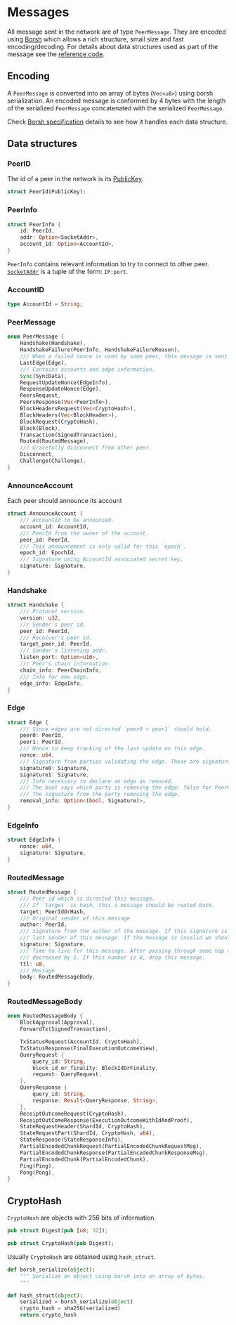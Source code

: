 # Messages

All message sent in the network are of type `PeerMessage`. They are encoded using [Borsh](https://borsh.io/) which allows a rich structure, small size and fast encoding/decoding. For details about data structures used as part of the message see the [reference code](https://github.com/nearprotocol/nearcore).

## Encoding

A `PeerMessage` is converted into an array of bytes (`Vec<u8>`) using borsh serialization. An encoded message is conformed by 4 bytes with the length of the serialized `PeerMessage` concatenated with the serialized `PeerMessage`.

Check [Borsh specification](https://github.com/nearprotocol/borsh#specification) details to see how it handles each data structure.

## Data structures

### PeerID

The id of a peer in the network is its [PublicKey](https://github.com/nearprotocol/nearcore/blob/master/core/crypto/src/signature.rs).

```rust
struct PeerId(PublicKey);
```

### PeerInfo


```rust
struct PeerInfo {
    id: PeerId,
    addr: Option<SocketAddr>,
    account_id: Option<AccountId>,
}
```

`PeerInfo` contains relevant information to try to connect to other peer. [`SocketAddr`](https://doc.rust-lang.org/std/net/enum.SocketAddr.html) is a tuple of the form: `IP:port`.

### AccountID

```rust
type AccountId = String;
```

### PeerMessage

```rust
enum PeerMessage {
    Handshake(Handshake),
    HandshakeFailure(PeerInfo, HandshakeFailureReason),
    /// When a failed nonce is used by some peer, this message is sent back as evidence.
    LastEdge(Edge),
    /// Contains accounts and edge information.
    Sync(SyncData),
    RequestUpdateNonce(EdgeInfo),
    ResponseUpdateNonce(Edge),
    PeersRequest,
    PeersResponse(Vec<PeerInfo>),
    BlockHeadersRequest(Vec<CryptoHash>),
    BlockHeaders(Vec<BlockHeader>),
    BlockRequest(CryptoHash),
    Block(Block),
    Transaction(SignedTransaction),
    Routed(RoutedMessage),
    /// Gracefully disconnect from other peer.
    Disconnect,
    Challenge(Challenge),
}
```

### AnnounceAccount

Each peer should announce its account

```rust
struct AnnounceAccount {
    /// AccountId to be announced.
    account_id: AccountId,
    /// PeerId from the owner of the account.
    peer_id: PeerId,
    /// This announcement is only valid for this `epoch`.
    epoch_id: EpochId,
    /// Signature using AccountId associated secret key.
    signature: Signature,
}
```

### Handshake

```rust
struct Handshake {
    /// Protocol version.
    version: u32,
    /// Sender's peer id.
    peer_id: PeerId,
    /// Receiver's peer id.
    target_peer_id: PeerId,
    /// Sender's listening addr.
    listen_port: Option<u16>,
    /// Peer's chain information.
    chain_info: PeerChainInfo,
    /// Info for new edge.
    edge_info: EdgeInfo,
}
```

<!-- TODO: Make diagram about handshake process, since it is very complex -->

### Edge

```rust
struct Edge {
    /// Since edges are not directed `peer0 < peer1` should hold.
    peer0: PeerId,
    peer1: PeerId,
    /// Nonce to keep tracking of the last update on this edge.
    nonce: u64,
    /// Signature from parties validating the edge. These are signature of the added edge.
    signature0: Signature,
    signature1: Signature,
    /// Info necessary to declare an edge as removed.
    /// The bool says which party is removing the edge: false for Peer0, true for Peer1
    /// The signature from the party removing the edge.
    removal_info: Option<(bool, Signature)>,
}
```

### EdgeInfo

```rust
struct EdgeInfo {
    nonce: u64,
    signature: Signature,
}
```

### RoutedMessage

```rust
struct RoutedMessage {
    /// Peer id which is directed this message.
    /// If `target` is hash, this a message should be routed back.
    target: PeerIdOrHash,
    /// Original sender of this message
    author: PeerId,
    /// Signature from the author of the message. If this signature is invalid we should ban
    /// last sender of this message. If the message is invalid we should ben author of the message.
    signature: Signature,
    /// Time to live for this message. After passing through some hop this number should be
    /// decreased by 1. If this number is 0, drop this message.
    ttl: u8,
    /// Message
    body: RoutedMessageBody,
}
```

### RoutedMessageBody

```rust
enum RoutedMessageBody {
    BlockApproval(Approval),
    ForwardTx(SignedTransaction),

    TxStatusRequest(AccountId, CryptoHash),
    TxStatusResponse(FinalExecutionOutcomeView),
    QueryRequest {
        query_id: String,
        block_id_or_finality: BlockIdOrFinality,
        request: QueryRequest,
    },
    QueryResponse {
        query_id: String,
        response: Result<QueryResponse, String>,
    },
    ReceiptOutcomeRequest(CryptoHash),
    ReceiptOutComeResponse(ExecutionOutcomeWithIdAndProof),
    StateRequestHeader(ShardId, CryptoHash),
    StateRequestPart(ShardId, CryptoHash, u64),
    StateResponse(StateResponseInfo),
    PartialEncodedChunkRequest(PartialEncodedChunkRequestMsg),
    PartialEncodedChunkResponse(PartialEncodedChunkResponseMsg),
    PartialEncodedChunk(PartialEncodedChunk),
    Ping(Ping),
    Pong(Pong),
}
```

## CryptoHash

`CryptoHash` are objects with 256 bits of information.

```rust
pub struct Digest(pub [u8; 32]);

pub struct CryptoHash(pub Digest);
```

Usually `CryptoHash` are obtained using `hash_struct`.

```python
def borsh_serialize(object):
    """ Serialize an object using borsh into an array of bytes.
    """

def hash_struct(object):
    serialized = borsh_serialize(object)
    crypto_hash = sha256(serialized)
    return crypto_hash
```
